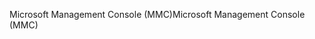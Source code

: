 <span data-ttu-id="c68a0-101">Microsoft Management Console (MMC)</span><span class="sxs-lookup"><span data-stu-id="c68a0-101">Microsoft Management Console (MMC)</span></span>